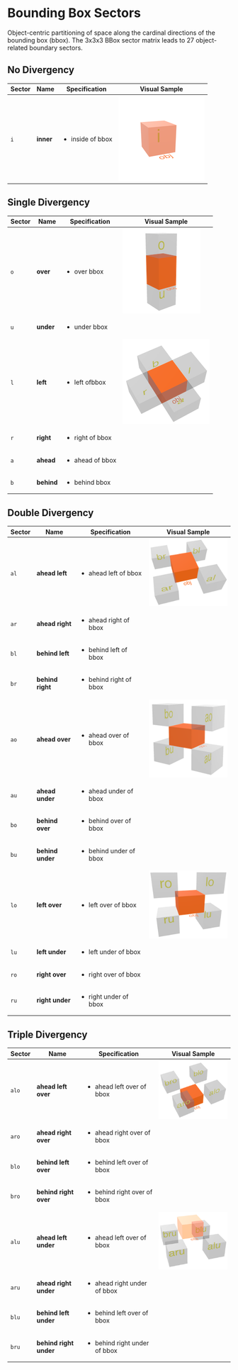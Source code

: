 # Bounding Box Sectors

Object-centric partitioning of space along the cardinal directions
of the bounding box (bbox). The 3x3x3 BBox sector matrix leads to 27 object-related boundary sectors.

## No Divergency

| Sector | Name  | Specification | Visual Sample |
| --- | ---- | ---- | -------- | 
| `i` | __inner__| <ul><li>inside of bbox</li></ul>  | ![on](images/i.png) |

## Single Divergency
 
| Sector | Name  | Specification | Visual Sample |
| --- | ---- | ---- | -------- | 
| `o` | __over__ | <ul><li>over bbox</li></ul>  | ![on](images/o_u.png) |
| `u` | __under__ | <ul><li>under bbox</li></ul> |  |
| `l` | __left__ | <ul><li>left ofbbox</li></ul>  | ![on](images/l_r_a_b.png) |
| `r` | __right__ | <ul><li>right of bbox</li></ul> |  |
| `a` | __ahead__ | <ul><li>ahead of bbox</li></ul> |  |
| `b` | __behind__ | <ul><li>behind bbox</li></ul> |  |

## Double Divergency

| Sector | Name  | Specification | Visual Sample |
| --- | ---- | ---- | -------- | 
| `al` | __ahead left__ | <ul><li>ahead left of bbox</li></ul>  | ![on](images/al_ar_bl_br.png) |
| `ar` | __ahead right__ | <ul><li>ahead right of bbox</li></ul> |  |
| `bl` | __behind left__ | <ul><li>behind left of bbox</li></ul> |  |
| `br` | __behind right__ | <ul><li>behind right of bbox</li></ul> |  |
| `ao` | __ahead over__ | <ul><li>ahead over of bbox</li></ul>  | ![on](images/ao_au_bo_bu.png) |
| `au` | __ahead under__ | <ul><li>ahead under of bbox</li></ul> |  |
| `bo` | __behind over__ | <ul><li>behind over of bbox</li></ul> |  |
| `bu` | __behind under__ | <ul><li>behind under of bbox</li></ul> |  |
| `lo` | __left over__ | <ul><li>left over of bbox</li></ul>  | ![on](images/lo_lu_ro_ru.png) |
| `lu` | __left under__ | <ul><li>left under of bbox</li></ul> |  |
| `ro` | __right over__ | <ul><li>right over of bbox</li></ul> |  |
| `ru` | __right under__ | <ul><li>right under of bbox</li></ul> |  |
 
## Triple Divergency

| Sector | Name  | Specification | Visual Sample |
| --- | ---- | ---- | -------- | 
| `alo` | __ahead left over__ | <ul><li>ahead left over of bbox</li></ul>  | ![on](images/alo_aro_blo_bro.png) |
| `aro` | __ahead right over__ | <ul><li>ahead right over of bbox</li></ul> |  |
| `blo` | __behind left over__ | <ul><li>behind left over of bbox</li></ul> |  |
| `bro` | __behind right over__ | <ul><li>behind right over of bbox</li></ul> |  |
| `alu` | __ahead left under__ | <ul><li>ahead left over of bbox</li></ul>  | ![on](images/alu_aru_blu_bru.png) |
| `aru` | __ahead right under__ | <ul><li>ahead right under of bbox</li></ul> |  |
| `blu` | __behind left under__ | <ul><li>behind left  over of bbox</li></ul> |  |
| `bru` | __behind right under__ | <ul><li>behind right under of bbox</li><ul> |  |
